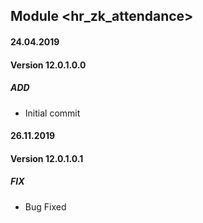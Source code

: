 ## Module <hr_zk_attendance>

#### 24.04.2019
#### Version 12.0.1.0.0
##### ADD
- Initial commit

#### 26.11.2019
#### Version 12.0.1.0.1
##### FIX
- Bug Fixed
